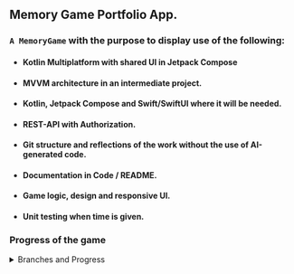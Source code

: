 ## Memory Game Portfolio App.

### `A MemoryGame`  with the purpose to display use of the following:

* #### Kotlin Multiplatform with shared UI in Jetpack Compose
* #### MVVM architecture in an intermediate project.
* #### Kotlin, Jetpack Compose and Swift/SwiftUI where it will be needed. 
* #### REST-API with Authorization. 
* #### Git structure and reflections of the work without the use of AI-generated code.
* #### Documentation in Code / README.
* #### Game logic, design and responsive UI.
* #### Unit testing when time is given.



### Progress of the game
<details>
<summary>Branches and Progress</summary><br>

Basic workflow: Feature-branches will be merged into a develop-branch when finished. Main branch
will be updated at certain stable points.

:white_check_mark: `feature/tile-component`. Is focused on creating a component for the tile and at click, the tile
should change it's state and show the content. It will also involve an animation when changing state.

:white_check_mark: `feature/ui-board`. Will be a simple board implementing a list of tile components.
Also, since I will be using MVVM, an early structure must be formed.

:white_check_mark: `feature/icons-from-api`. This feature is fetching a response from IconFinder 
with 10 icons of a certain keyword. The request is made to a render-url using a proxy server 
for this simple purpose. The proxy server has been a side-project to the game to handle API security.
```kotlin
// Extensions in Application.
import io.ktor.server.application.*

fun main(args: Array<String>) {
    io.ktor.server.netty.EngineMain.main(args)
}

fun Application.module() {
    configureRateLimit()
    configureSerialization()
    configureHTTP()
}
````

:construction: `feature/load-tiles-from-start-screen` Since we have a JSON-response from the proxy server,
handle the response and set the tile images. The render service is using a free version with longer 
activation time, therefore, show the user a start screen loading the service and response. 

</details>